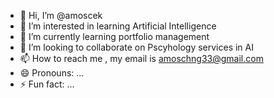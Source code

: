 - 👋 Hi, I’m @amoscek
- 👀 I’m interested in learning Artificial Intelligence
- 🌱 I’m currently learning portfolio management
- 💞️ I’m looking to collaborate on Pscyhology services in AI
- 📫 How to reach me , my email is amoschng33@gmail.com
- 😄 Pronouns: ...
- ⚡ Fun fact: ...

<!---
amoscek/amoscek is a ✨ special ✨ repository because its `README.md` (this file) appears on your GitHub profile.
You can click the Preview link to take a look at your changes.
--->
